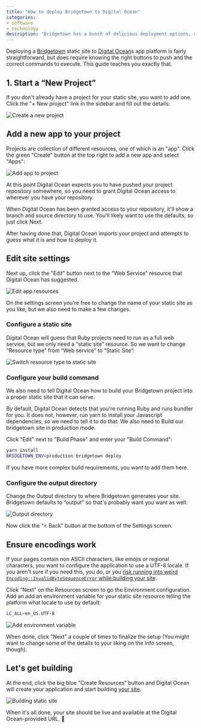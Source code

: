```yaml
---
title: "How to deploy Bridgetown to Digital Ocean"
categories:
- software
- technology
description: "Bridgetown has a bunch of delicious deployment options, and if you want to deploy your static site on Digital Oceans app platform, this guide takes you through the process."
---
```


Deploying a [Bridgetown](https://www.bridgetownrb.com) static site to [Digital Ocean](https://digitalocean.com)s app platform is fairly straightforward, but does require knowing the right buttons to push and the correct commands to execute. This guide teaches you exactly that.

<!--more-->

## 1. Start a “New Project”

If you don't already have a project for your static site, you want to add one. Click the "+ New project" link in the sidebar and fill out the details:

![Create a new project](https://res.cloudinary.com/substancelab/image/upload/v1686038819/mentalized/create-new-project.png)

## Add a new app to your project

Projects are collection of different resources, one of which is an "app". Click the green "Create" button at the top right to add a new app and select "Apps":

![Add app to project](https://res.cloudinary.com/substancelab/image/upload/v1686038819/mentalized/create-new-app.png)

At this point Digital Ocean expects you to have pushed your project repository somewhere, so you need to grant Digital Ocean access to wherever you have your repository.

When Digital Ocean has been granted access to your repository, it'll show a branch and source directory to use. You'll likely want to use the defaults, so just click Next.

After having done that, Digital Ocean imports your project and attempts to guess what it is and how to deploy it.

## Edit site settings

Next up, click the "Edit" button next to the "Web Service" resource that Digital Ocean has suggested.

![Edit app resources](https://res.cloudinary.com/substancelab/image/upload/v1686040248/mentalized/edit-app-resources.png)

On the settings screen you're free to change the name of your static site as you like, but we also need to make a few changes.

### Configure a static site

Digital Ocean will guess that Ruby projects need to run as a full web service, but we only need a "static site" resource. So we want to change “Resource type” from “Web service” to “Static Site”:

![Switch resource type to static site](https://res.cloudinary.com/substancelab/image/upload/v1686038819/mentalized/switch-resource-type-to-static-site.png)

### Configure your build command

We also need to tell Digital Ocean how to build your Bridgetown project into a proper static site that it can serve.

By default, Digital Ocean detects that you're running Ruby and runs bundler for you. It does not, however, run yarn to install your Javascript dependencies, so we need to tell it to do that. We also need to Build our bridgetown site in production mode.

Click "Edit" next to "Build Phase" and enter your "Build Command":

```bash
yarn install
BRIDGETOWN_ENV=production bridgetown deploy
```

If you have more complex build requirements, you want to add them here.

### Configure the output directory

Change the Output directory to where Bridgetown generates your site. Bridgetown defaults to “output” so that's probably want you want as well:

![Output directory](https://res.cloudinary.com/substancelab/image/upload/v1686038819/mentalized/output-directory.png)

Now click the "< Back" button at the bottom of the Settings screen.

## Ensure encodings work

If your pages contain non ASCII characters, like emojis or regional characters, you want to configure the application to use a UTF-8 locale. If you aren't sure if you need this, you do, or you [risk running into weird `Encoding::InvalidByteSequenceError` while building your site](https://mentalized.net/journal/2023/06/05/invalid-byte-sequence-error/).


Click "Next" on the Resources screen to go the Environment configuration. Add an add an environment variable for your static site resource telling the platform what locale to use by default:

```bash
LC_ALL=en_US.UTF-8
```

![Add environment variable](https://res.cloudinary.com/substancelab/image/upload/v1686040765/mentalized/add-environment-variable.png)

When done, click "Next" a couple of times to finalize the setup (You might want to change some of the details to your liking on the Info screen, though).

## Let's get building

At the end, click the big blue “Create Resources” button and Digital Ocean will create your application and start building [your site](https://www.skrift.eu).

![Building static site](https://res.cloudinary.com/substancelab/image/upload/v1686038819/mentalized/building-static-site.png)

When it's all done, your site should be live and available at the Digital Ocean-provided URL. 🥳
